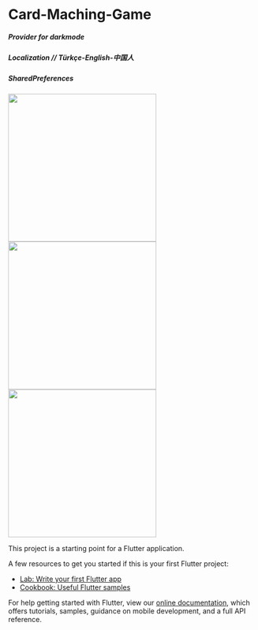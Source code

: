 # Card-Maching-Game

##### Provider for darkmode
##### Localization // Türkçe-English-中国人
##### SharedPreferences 

<div>
  <image src="assets/images/Screenshot_1618162636.png" width=300>
  <image src="assets/images/Screenshot_1618162655.png"width=300>
  <image src="assets/images/Screenshot_1618162667.png"width=300>
</div>


This project is a starting point for a Flutter application.

A few resources to get you started if this is your first Flutter project:

- [Lab: Write your first Flutter app](https://flutter.dev/docs/get-started/codelab)
- [Cookbook: Useful Flutter samples](https://flutter.dev/docs/cookbook)

For help getting started with Flutter, view our
[online documentation](https://flutter.dev/docs), which offers tutorials,
samples, guidance on mobile development, and a full API reference.
